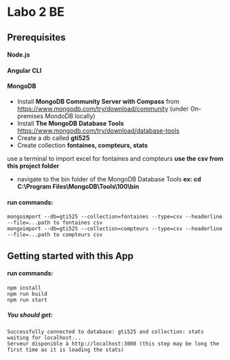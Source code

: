 # Labo 2 BE

## Prerequisites

#### Node.js
#### Angular CLI 
#### MongoDB 

- Install <b>MongoDB Community Server with Compass</b> from https://www.mongodb.com/try/download/community
(under On-premises  MondoDB locally)
- Install <b>The MongoDB Database Tools</b> https://www.mongodb.com/try/download/database-tools
- Create a db called <b>gti525</b>
- Create collection <b>fontaines, compteurs, stats</b>

use a terminal to import excel for fontaines and compteurs <b> use the csv from this project folder</b>

- navigate to the bin folder of the MongoDB Database Tools
  <b>ex: cd C:\Program Files\MongoDB\Tools\100\bin</b>
#### run commands:
    mongoimport --db=gti525 --collection=fontaines --type=csv --headerline --file=...path to fontaines csv
    mongoimport --db=gti525 --collection=compteurs --type=csv --headerline --file=...path to compteurs csv


## Getting started with this App

#### run commands:
    npm install
    npm run build
    npm run start
##### You should get:
    Successfully connected to database: gti525 and collection: stats
    waiting for localhost...
    Serveur disponible à http://localhost:3000 (this step may be long the first time as it is loading the stats)
